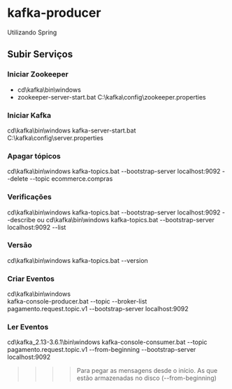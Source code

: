 # kafka-producer
Utilizando Spring

## Subir Serviços

### Iniciar Zookeeper
+ cd\kafka\bin\windows
+ zookeeper-server-start.bat C:\kafka\config\zookeeper.properties

### Iniciar Kafka
cd\kafka\bin\windows
kafka-server-start.bat C:\kafka\config\server.properties

### Apagar tópicos
cd\kafka\bin\windows
kafka-topics.bat --bootstrap-server localhost:9092 --delete --topic ecommerce.compras

### Verificações
cd\kafka\bin\windows
kafka-topics.bat --bootstrap-server localhost:9092 --describe
ou 
cd\kafka\bin\windows
kafka-topics.bat --bootstrap-server localhost:9092 --list

### Versão
cd\kafka\bin\windows
kafka-topics.bat --version

### Criar Eventos
cd\kafka\bin\windows<br>
kafka-console-producer.bat --topic --broker-list  pagamento.request.topic.v1 --bootstrap-server localhost:9092

### Ler Eventos
cd\kafka_2.13-3.6.1\bin\windows
kafka-console-consumer.bat --topic pagamento.request.topic.v1 --from-beginning --bootstrap-server localhost:9092
> > > > Para pegar as mensagens desde o início. As que estão armazenadas no disco (--from-beginning)